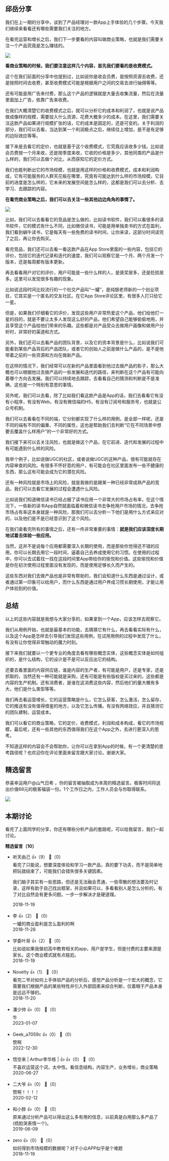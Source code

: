 ## 邱岳分享

我们在上一期的分享中，谈到了产品经理对一款App上手体验的几个步骤。今天我们继续来看看还有哪些需要我们关注的地方。

在看完运营和增长之后，我们下一步要看的内容叫做商业策略，也就是我们需要关注一个产品究竟是怎么赚钱的。

![](https://static001.geekbang.org/resource/image/ef/15/ef48f651a33e95ddabf16a36ee99f315.png?wh=1992%2A854)

**看商业策略的时候，我们要注意这样几个内容，首先我们要看的是收费模式。**

这个在我们前面的分享中也提到过，比如说你是收会员费，是按照资源去收费，还是按照时间去收费，甚至收费模式可能是根据用户之间的交易去进行抽佣等等。

还有可能是用广告来付费，那么这个产品的逻辑就是大量去收集流量，然后在流量里面加上广告，依靠广告来收费。

在我们大概清楚它的收费模式之后，就可以分析它的成本和利润了，也就是说产品做成像样的规模，需要投入什么资源，花费大概多少的成本。在这里，我们需要关注这款产品如果进行规模扩张的话，它的成本是固定的，还是可变的。关于利润的部分，我们可以去看，当达到某一个利润极点之后，继续往上增加，是不是有足够的边际效应等等。

接下来是去看它的定价，也就是基于这个收费模式，它究竟应该收多少钱。比如说会员费按一个月来收，还是按季度来收，它收的价格是多少，其他同类的产品是什么样的，我们可以去做个对比，从而获知它的定价方式。

我们也能判断出它的市场规模，也就是用这样的价格和收费模式，成本和利润构成，它有可能服务的人群天花板在哪里，究竟有可能达到什么样的市场规模，它目前的进度是怎么样的，它未来的发展空间是怎么样的，这都是我们可以去分析、去学习、去跟踪的内容。

**在看完商业策略之后，我们可以去关注一些其他边边角角的事情了。**

![](https://static001.geekbang.org/resource/image/45/51/4585485c4b5a5b011e609e397be2c351.png?wh=1992%2A854)

比如，我们可以去看看它的竞品是怎么做的，比如读书软件，我们可以看很多的读书软件，它的模式有什么不同，比如微信读书，可能是用单独卖书的方式在盈利，我们看到蜗牛读书，它是每天有一些免费的读书时间，让你来读，这部分时间读完了之后，再让你去购买。

看完竞品，我们还可以去看一看这款产品在App Store里面的一些内容，包括它的评价，包括它的迭代记录和迭代的速度，我们可以观察它是一个月、两个月发一个版本，还是每周都有版本更新。

再去看看用户对它的评价，用户可能是一些什么样的人，是褒奖居多，还是贬损居多。这里可以发现很多有趣的现象。

比如说这段时间比较流行的一个社交产品叫“一罐”，是纯银老师新的一个创业项目，它其实是一个匿名的交友社区。在它App Store评论区里，有很多人打只给它一星。

但是，如果我们仔细看它的评价，发现这些用户非常热爱这个产品，他们给他打一星的目的，就是不要让太多人发现这么好的产品，他们希望自己能够偷偷地用，并且享受这个产品给他们带来的乐趣。这些都是对产品受众去做用户画像和做用户分析时，非常好的渠道和方式。

另外，我们还可以去看产品的团队背景，以及它的资本背景是什么，比如说我们可能看到某些产品背后的产品团队，或者它的创始人之前是做什么产品的，是不是他带着之前的一些资源和方向在做新产品。

在这样的情况下，我们经常可以在新的产品里面看到他过去做产品的影子，那么大概也可以根据他过去做产品的一些发展和迭代的路径，来判断在这个产品有可能向着哪个方向去发展。我们可以持续地去跟踪，去看看自己的猜测和判断是不是准确，这也是一个特别有意思的事情。

另外呢，我们可以去看，除了比如我们看这款产品是App的话，我们去看看它有没有小程序，有没有Web，有没有微信端的H5，有没有订阅号和服务号，也就是公众号机制。

我们可以去看看在不同的端，它分别都实现了什么样的用例，是全部一样呢，还是不同的端有不同的偏重、不同的属性，这也是帮助我们去判断“它在不同场景中想要去覆盖什么样用户”的一个非常好的方式。

我们接下来可以去关注风险，也就是做这个产品，在它前进、迭代和发展的过程中有可能遇到什么样的风险。

我举个例子，比如说做UGC的社区，或者说做UGC的这种产品，很有可能就存在内容审查的风险。有很多不怀好意的用户，有可能会在社区里面发布一些不健康的东西，那么这有可能会成为它的潜在风险。

还有一种风险就是市场上的风险，就是我做的是跟某一种已经非常成熟产品的竞品，我们可以去看它发展的过程会遭遇什么风险。

比如说我们知道微信读书已经占据了读书应用一个非常大的市场占有率，在这个情况下，一些新的读书App自然就面临着和微信读书去争抢用户市场的情况，去争抢市场占有率这本身就是一种风险，那我们可以去分析一下他们是用什么方式来应对的，以及他们是不是已经意识到了这个风险。

在我们查看完所有的事情之后，还有一件非常重要的事情：**就是我们应该深度长期地试着去体验一些应用。**

当然，这并不是说每个应用都需要深入长期的使用，而是那些你觉得还不错的应用，你可以长期去用它一段时间，逼着自己去养成使用它的习惯。在使用的过程中，你可以去试着找一找在这段时间里App带给你的愉悦和价值。这些愉悦和价值是你在初次使用过程里面没有发现的，而是使用足够长久而产生的。

这些东西对我们去做产品也是非常有帮助的，我们会知道什么东西是通过设计，或者通过第一印象可以给用户，而什么东西是通过用户养成习惯长期使用，才能让用户体验到的价值。

## 总结

以上的这些内容就是我想与大家分享的，如果拿到一个App，应该怎样去观察它。

我们从用例开始，也就是最基本的功能，去猜猜它有什么，再去看看实际有什么，以及这个App是怎样去引导我们发现这些用例，在试用用例的过程中发现了什么，有没有让你觉得非常触动的魔力时刻。

接下来我们就要以一个更专业的角度去看有哪些概念实体，这些概念实体是如何组织的，是什么结构，它的设计是不是可以反应出它的结构。

还要去看里面的内容供应链，谁是内容的生产者，有可能是用户，还是专家，还是抓取的，当然还有一种可能就是采购，还有可能是有些版权是买过来的，这些都是内容的生产机制。还有消费者，是谁在这消费这些内容，然后他们的量大概有多大，他们是什么类型等等。

我们再去看运营增长，它的运营策略是什么，它怎么获客，怎么激活，怎么留存，它的推送有没有值得借鉴的地方，以及它怎么传播。有没有网络效应，并且猜测它的团队建制，运营成本。

我们可以看它的商业策略，它的定价，收费模式，利润和成本构成，看它的市场规模，最后呢，还有一些其他的东西值得我们在这个App之外，去进行更深入的思考。

不知道这样的内容会不会帮助你，让你可以在拿到App的时候，有一个更清楚的思考路径呢？也欢迎你在评论里面来留言跟大家讨论。谢谢大家。

## 精选留言

恭喜幸运用户@山气日希 ，你的留言被抽取成为本周的精选留言。极客时间将送出价值68元的极客福袋一份。1个工作日之内，工作人员会与你取得联系。

![](https://static001.geekbang.org/resource/image/e7/27/e7310dbf9a3d428c6d1b3709d42bf927.jpeg?wh=750%2A2749)

## 本期讨论

看完了上面同学的分享，你还有哪些分析产品的套路呢，可以给我留言，我们一起讨论。
<div><strong>精选留言（10）</strong></div><ul>
<li><span>听天由己</span> 👍（9） 💬（0）<div>看完了只能说，想要深度体验和学习一款产品，真的要下功夫，而不是简单地把玩就结束了，可能我们会错失很多关键因素。

我们脑子其实有一些思路，但还是无法融会贯通，一些零散的想法要及时记录，这样有助于自己找出框架，并且如果可以，多看看别人是怎么分析的，有了对比自然会有更多问题。一步一步解决才是硬道理。</div>2018-11-19</li><br/><li><span>李</span> 👍（2） 💬（0）<div>一罐的商业盈利是怎么盈利的啊</div>2018-11-28</li><br/><li><span>学委叶哥</span> 👍（2） 💬（0）<div>比如说如果我做初高中教育相关的app，用户是学生，但是付费的主要来源是家长。这个商业模式就有点尴尬。</div>2018-11-19</li><br/><li><span>Novelty</span> 👍（1） 💬（0）<div>看完二爷对如何上手体验产品的分析后，感觉产品分析是一个宏大的概念，它需要我们根据产品的某些特性并引入外部因素来综合判断，仅着眼于产品本身是远远不够的。</div>2018-11-20</li><br/><li><span>潘少帅</span> 👍（0） 💬（0）<div>牛</div>2023-01-07</li><br/><li><span>Geek_a7059c</span> 👍（0） 💬（0）<div>赞啊</div>2022-12-30</li><br/><li><span>悟空来 |  Arthur李华栋  |  👍</span> 👍（0） 💬（0）<div>不喜欢运营这个词，太中性。看信息结构，内容生产，业务增长，商业策略</div>2020-06-27</li><br/><li><span>二大爷</span> 👍（0） 💬（0）<div>赞啊！！！！</div>2020-02-12</li><br/><li><span>和小胖</span> 👍（0） 💬（0）<div>原来通过分析产品可以得出这么多有用的信息，以前真是白用那么多产品了(捂脸哭表情一个)。</div>2019-06-09</li><br/><li><span>zero</span> 👍（0） 💬（0）<div>如何得到市场规模的数据呢？对于小众APP似乎是个难题</div>2018-11-19</li><br/>
</ul>